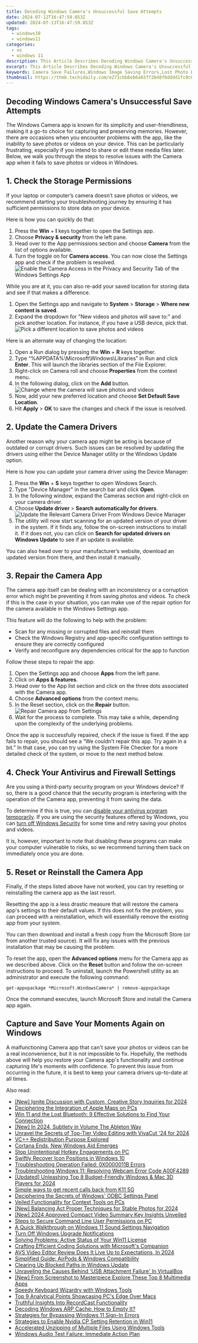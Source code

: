 ```yaml
---
title: Decoding Windows Camera's Unsuccessful Save Attempts
date: 2024-07-12T16:47:59.853Z
updated: 2024-07-13T16:47:59.853Z
tags:
  - windows10
  - windows11
categories:
  - os
  - windows 11
description: This Article Describes Decoding Windows Camera's Unsuccessful Save Attempts
excerpt: This Article Describes Decoding Windows Camera's Unsuccessful Save Attempts
keywords: Camera Save Failures,Windows Image Saving Errors,Lost Photo Encounters,Failed Picture Capture,Vista/Win Camera Issues,Photos Not Saving Well,Unsuccessful Image Upload
thumbnail: https://thmb.techidaily.com/e271cbb6eb6a65ff2648f6dddd1fc0c078a843660eba98a715724fa951b431ee.jpg
---
```


## Decoding Windows Camera's Unsuccessful Save Attempts

 The Windows Camera app is known for its simplicity and user-friendliness, making it a go-to choice for capturing and preserving memories. However, there are occasions when you encounter problems with the app, like the inability to save photos or videos on your device. This can be particularly frustrating, especially if you intend to share or edit these media files later. Below, we walk you through the steps to resolve issues with the Camera app when it fails to save photos or videos in Windows.

## 1\. Check the Storage Permissions

 If your laptop or computer’s camera doesn’t save photos or videos, we recommend starting your troubleshooting journey by ensuring it has sufficient permissions to store data on your device.

 Here is how you can quickly do that:

1. Press the **Win** \+ **I** keys together to open the Settings app.
2. Choose **Privacy & security** from the left pane.
3. Head over to the App permissions section and choose **Camera** from the list of options available.
4. Turn the toggle on for **Camera access**. You can now close the Settings app and check if the problem is resolved.  
![Enable the Camera Access in the Privacy and Security Tab of the Windows Settings App](https://static1.makeuseofimages.com/wordpress/wp-content/uploads/2023/06/3-enable-the-camera-access-in-the-privacy-and-security-tab-of-the-windows-settings-app.jpg)

 While you are at it, you can also re-add your saved location for storing data and see if that makes a difference.

1. Open the Settings app and navigate to **System** \> **Storage** \> **Where new content is saved**.
2. Expand the dropdown for "New videos and photos will save to:" and pick another location. For instance, if you have a USB device, pick that.  
![Pick a different location to save photos and videos](https://static1.makeuseofimages.com/wordpress/wp-content/uploads/2023/09/choose-a-different-location.jpg)

 Here is an alternate way of changing the location:

1. Open a Run dialog by pressing the **Win** \+ **R** keys together.
2. Type “%APPDATA%\\Microsoft\\Windows\\Libraries” in Run and click **Enter**. This will launch the libraries section of the File Explorer.
3. Right-click on Camera roll and choose **Properties** from the context menu.
4. In the following dialog, click on the **Add** button.  
![Change where the camera will save photos and videos](https://static1.makeuseofimages.com/wordpress/wp-content/uploads/2023/09/change-location-for-camera.jpg)
5. Now, add your new preferred location and choose **Set Default Save Location**.
6. Hit **Apply** \> **OK** to save the changes and check if the issue is resolved.

## 2\. Update the Camera Drivers

 Another reason why your camera app might be acting is because of outdated or corrupt drivers. Such issues can be resolved by updating the drivers using either the Device Manager utility or the Windows Update option.

 Here is how you can update your camera driver using the Device Manager:

1. Press the **Win** \+ **S** keys together to open Windows Search.
2. Type "Device Manager" in the search bar and click **Open**.
3. In the following window, expand the Cameras section and right-click on your camera driver.
4. Choose **Update driver** \> **Search automatically for drivers**.  
![Update the Relevant Camera Driver From Windows Device Manager](https://static1.makeuseofimages.com/wordpress/wp-content/uploads/2023/06/4-update-the-relevant-camera-driver-from-windows-device-manager.jpg)
5. The utility will now start scanning for an updated version of your driver in the system. If it finds any, follow the on-screen instructions to install it. If it does not, you can click on **Search for updated drivers on Windows Update** to see if an update is available.

 You can also head over to your manufacturer’s website, download an updated version from there, and then install it manually.

## 3\. Repair the Camera App

 The camera app itself can be dealing with an inconsistency or a corruption error which might be preventing it from saving photos and videos. To check if this is the case in your situation, you can make use of the repair option for the camera available in the Windows Settings app.

 This feature will do the following to help with the problem:

* Scan for any missing or corrupted files and reinstall them
* Check the Windows Registry and app-specific configuration settings to ensure they are correctly configured
* Verify and reconfigure any dependencies critical for the app to function

 Follow these steps to repair the app:

1. Open the Settings app and choose **Apps** from the left pane.
2. Click on **Apps & features**.
3. Head over to the App list section and click on the three dots associated with the Camera app.
4. Choose **Advanced options** from the context menu.
5. In the Reset section, click on the **Repair** button.  
![Repair Camera app from Settings](https://static1.makeuseofimages.com/wordpress/wp-content/uploads/2022/08/Repair-Camera.jpg)
6. Wait for the process to complete. This may take a while, depending upon the complexity of the underlying problems.

 Once the app is successfully repaired, check if the issue is fixed. If the app fails to repair, you should see a “We couldn’t repair this app. Try again in a bit.” In that case, you can try using the System File Checker for a more detailed check of the system, or move to the next method below.

## 4\. Check Your Antivirus and Firewall Settings

 Are you using a third-party security program on your Windows device? If so, there is a good chance that the security program is interfering with the operation of the Camera app, preventing it from saving the data.

 To determine if this is true, you can [disable your antivirus program temporarily](https://www.makeuseof.com/cant-enable-windows-firewall/). If you are using the security features offered by Windows, you can [turn off Windows Security](https://www.makeuseof.com/temporarily-disable-windows-security-windows-11/) for some time and retry saving your photos and videos.

 It is, however, important to note that disabling these programs can make your computer vulnerable to risks, so we recommend turning them back on immediately once you are done.

## 5\. Reset or Reinstall the Camera App

 Finally, if the steps listed above have not worked, you can try resetting or reinstalling the camera app as the last resort.

 Resetting the app is a less drastic measure that will restore the camera app's settings to their default values. If this does not fix the problem, you can proceed with a reinstallation, which will essentially remove the existing app from your system.

 You can then download and install a fresh copy from the Microsoft Store (or from another trusted source). It will fix any issues with the previous installation that may be causing the problem.

 To reset the app, open the **Advanced options** menu for the Camera app as we described above. Click on the **Reset** button and follow the on-screen instructions to proceed. To uninstall, launch the Powershell utility as an administrator and execute the following command:

`get-appxpackage *Microsoft.WindowsCamera* | remove-appxpackage`

 Once the command executes, launch Microsoft Store and install the Camera app again.

## Capture and Save Your Moments Again on Windows

 A malfunctioning Camera app that can't save your photos or videos can be a real inconvenience, but it is not impossible to fix. Hopefully, the methods above will help you restore your Camera app's functionality and continue capturing life's moments with confidence. To prevent this issue from occurring in the future, it is best to keep your camera drivers up-to-date at all times.



<ins class="adsbygoogle"
      style="display:block"
      data-ad-client="ca-pub-7571918770474297"
      data-ad-slot="8358498916"
      data-ad-format="auto"
      data-full-width-responsive="true"></ins>
<span class="atpl-alsoreadstyle">Also read:</span>
<div><ul>
<li><a href="https://instagram-videos.techidaily.com/new-ignite-discussion-with-custom-creative-story-inquiries-for-2024/"><u>[New] Ignite Discussion with Custom, Creative Story Inquiries for 2024</u></a></li>
<li><a href="https://win11-tips.techidaily.com/deciphering-the-integration-of-apple-maps-on-pcs/"><u>Deciphering the Integration of Apple Maps on PCs</u></a></li>
<li><a href="https://win11-tips.techidaily.com/win-11-and-the-lost-bluetooth-9-effective-solutions-to-find-your-connection/"><u>Win 11 and the Lost Bluetooth: 9 Effective Solutions to Find Your Connection</u></a></li>
<li><a href="https://fox-direct.techidaily.com/new-in-2024-subtlety-in-volume-the-ableton-way/"><u>[New] In 2024, Subtlety in Volume  The Ableton Way</u></a></li>
<li><a href="https://some-approaches.techidaily.com/unravel-the-secrets-of-top-tier-video-editing-with-vivacut-24-for-2024/"><u>Unravel the Secrets of Top-Tier Video Editing with VivaCut '24 for 2024</u></a></li>
<li><a href="https://win11-tips.techidaily.com/vcplusplus-redistribution-purpose-explored/"><u>VC++ Redistribution Purpose Explored</u></a></li>
<li><a href="https://win11-tips.techidaily.com/cortana-ends-new-windows-aid-emerges/"><u>Cortana Ends, New Windows Aid Emerges</u></a></li>
<li><a href="https://win11-tips.techidaily.com/stop-unintentional-hotkey-engagements-on-pc/"><u>Stop Unintentional Hotkey Engagements on PC</u></a></li>
<li><a href="https://win11-tips.techidaily.com/swiftly-recover-icon-positions-in-windows-10/"><u>Swiftly Recover Icon Positions in Windows 10</u></a></li>
<li><a href="https://win11-tips.techidaily.com/troubleshooting-operation-failed-0x0000011b-errors/"><u>Troubleshooting Operation Failed: 0X0000011B Errors</u></a></li>
<li><a href="https://win11-tips.techidaily.com/troubleshooting-windows-11-resolving-webcam-error-code-a00f4289/"><u>Troubleshooting Windows 11: Resolving Webcam Error Code A00F4289</u></a></li>
<li><a href="https://fox-cloud.techidaily.com/updated-unleashing-top-8-budget-friendly-windows-and-mac-3d-players-for-2024/"><u>[Updated] Unleashing Top 8 Budget-Friendly Windows & Mac 3D Players for 2024</u></a></li>
<li><a href="https://techidaily.com/simple-ways-to-get-recent-calls-back-from-k11-5g-by-fonelab-android-recover-call-logs/"><u>Simple ways to get recent calls back from K11 5G</u></a></li>
<li><a href="https://win11-tips.techidaily.com/deciphering-the-secrets-of-windows-odbc-settings-panel/"><u>Deciphering the Secrets of Windows' ODBC Settings Panel</u></a></li>
<li><a href="https://win11-tips.techidaily.com/veiled-functionality-for-context-tools-on-pcs/"><u>Veiled Functionality for Context Tools on PCs</u></a></li>
<li><a href="https://eaxpv-info.techidaily.com/new-balancing-act-proper-techniques-for-stable-photos-for-2024/"><u>[New] Balancing Act  Proper Techniques for Stable Photos for 2024</u></a></li>
<li><a href="https://facebook-video-share.techidaily.com/new-2024-approved-compact-video-summary-key-insights-unveiled/"><u>[New] 2024 Approved  Compact Video Summary  Key Insights Unveiled</u></a></li>
<li><a href="https://win11-tips.techidaily.com/steps-to-secure-command-line-user-permissions-on-pc/"><u>Steps to Secure Command Line User Permissions on PC</u></a></li>
<li><a href="https://win11-tips.techidaily.com/a-quick-walkthrough-on-windows-11-sound-settings-navigation/"><u>A Quick Walkthrough on Windows 11 Sound Settings Navigation</u></a></li>
<li><a href="https://win11-tips.techidaily.com/turn-off-windows-upgrade-notifications/"><u>Turn Off Windows Upgrade Notifications</u></a></li>
<li><a href="https://win11-tips.techidaily.com/solving-problems-active-status-of-your-win11-license/"><u>Solving Problems: Active Status of Your Win11 License</u></a></li>
<li><a href="https://win11-tips.techidaily.com/crafting-efficient-coding-solutions-with-microsofts-companion/"><u>Crafting Efficient Coding Solutions with Microsoft's Companion</u></a></li>
<li><a href="https://ai-driven-video-production.techidaily.com/avs-video-editor-review-does-it-live-up-to-expectations-in-2024/"><u>AVS Video Editor Review Does It Live Up to Expectations, In 2024</u></a></li>
<li><a href="https://win11-tips.techidaily.com/simplified-guide-airpods-and-windows-compatibility/"><u>Simplified Guide: AirPods & Windows Compatibility</u></a></li>
<li><a href="https://win11-tips.techidaily.com/clearing-up-blocked-paths-in-windows-update/"><u>Clearing Up Blocked Paths in Windows Update</u></a></li>
<li><a href="https://win11-tips.techidaily.com/unraveling-the-causes-behind-usb-attachment-failure-in-virtualbox/"><u>Unraveling the Causes Behind 'USB Attachment Failure' In VirtualBox</u></a></li>
<li><a href="https://some-knowledge.techidaily.com/new-from-screenshot-to-masterpiece-explore-these-top-8-multimedia-apps/"><u>[New] From Screenshot to Masterpiece  Explore These Top 8 Multimedia Apps</u></a></li>
<li><a href="https://win11-tips.techidaily.com/speedy-keyboard-wizardry-with-windows-tools/"><u>Speedy Keyboard Wizardry with Windows Tools</u></a></li>
<li><a href="https://win11-tips.techidaily.com/top-9-analytical-points-showcasing-pcs-edge-over-macs/"><u>Top 9 Analytical Points Showcasing PC's Edge Over Macs</u></a></li>
<li><a href="https://on-screen-recording.techidaily.com/truthful-insights-into-recordcast-functionality/"><u>Truthful Insights Into RecordCast Functionality</u></a></li>
<li><a href="https://win11-tips.techidaily.com/decoding-windows-arp-cache-how-to-empty-it/"><u>Decoding Windows ARP Cache: How to Empty It?</u></a></li>
<li><a href="https://win11-tips.techidaily.com/strategies-for-bypassing-windows-11-sign-in-errors/"><u>Strategies for Bypassing Windows 11 Sign-In Errors</u></a></li>
<li><a href="https://win11-tips.techidaily.com/strategies-to-enable-nvidia-cp-setting-retention-in-win11/"><u>Strategies to Enable Nvidia CP Setting Retention in Win11</u></a></li>
<li><a href="https://win11-tips.techidaily.com/accelerated-unzipping-of-multiple-files-using-windows-tools/"><u>Accelerated Unzipping of Multiple Files Using Windows Tools</u></a></li>
<li><a href="https://win11-tips.techidaily.com/windows-audio-test-failure-immediate-action-plan/"><u>Windows Audio Test Failure: Immediate Action Plan</u></a></li>
</ul></div>
